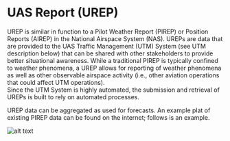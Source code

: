 
# UAS Report (UREP)
UREP is similar in function to a Pilot Weather Report (PIREP) or Position Reports (AIREP) 
in the National Airspace System (NAS).  UREPs are data that are provided to the UAS Traffic Management (UTM) System (see UTM description below) that can be shared with other stakeholders to provide better situational awareness.  While a traditional PIREP is typically confined to weather phenomena, a UREP allows for reporting of weather phenomena as well as other observable airspace activity (i.e., other aviation operations that could affect UTM operations).  
Since the UTM System is highly automated, the submission and retrieval of UREPs is built to rely on automated processes. 

UREP data can be aggregated as used for forecasts.  An example plat
of existing PIREP data can be found on the internet; follows is an example.


![alt text][logo]

[logo]: https://raw.githubusercontent.com/nasa/uam-apis/master/urep-api/urep-plot.png "Logo Title Text 2"

